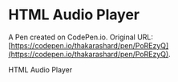 # HTML Audio Player

A Pen created on CodePen.io. Original URL: [https://codepen.io/thakarashard/pen/PoREzyQ](https://codepen.io/thakarashard/pen/PoREzyQ).

HTML Audio Player